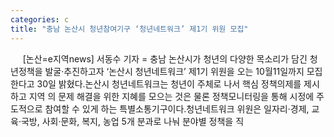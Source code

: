 ```yaml
---
categories: c
title: "충남 논산시 청년참여기구 ‘청년네트워크’ 제1기 위원 모집"
---
```

&nbsp;&nbsp;&nbsp;&nbsp; [논산=e지역news] 서동수 기자 = 충남 논산시가 청년의 다양한 목소리가 담긴 청년정책을 발굴·추진하고자 ‘논산시 청년네트워크’ 제1기 위원을 오는 10월11일까지 모집한다고 30일 밝혔다.논산시 청년네트워크는 청년이 주체로 나서 핵심 정책의제를 제시하고 지역 의 문제 해결을 위한 지혜를 모으는 것은 물론 정책모니터링을 통해 시정에 주도적으로 참여할 수 있게 하는 특별소통기구이다.청년네트워크 위원은 일자리·경제, 교육·국방, 사회·문화, 복지, 농업 5개 분과로 나눠 분야별 정책을 직